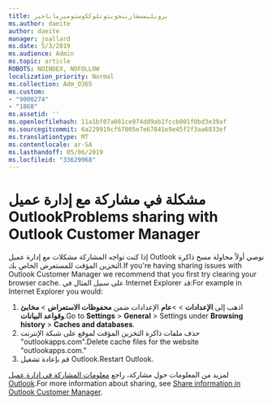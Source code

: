 ```yaml
---
title: بروبليمسشارينجويثوتلوككوستوميرماناجير
ms.author: daeite
author: daeite
manager: joallard
ms.date: 5/3/2019
ms.audience: Admin
ms.topic: article
ROBOTS: NOINDEX, NOFOLLOW
localization_priority: Normal
ms.collection: Adm_O365
ms.custom:
- "9000274"
- "1868"
ms.assetid: ''
ms.openlocfilehash: 11a1bf07a081ce074dd9ab1fccb001f0bd3e39af
ms.sourcegitcommit: 6a229919cf67005e7e67841e9e45f2f3aa6833ef
ms.translationtype: MT
ms.contentlocale: ar-SA
ms.lasthandoff: 05/06/2019
ms.locfileid: "33629968"
---
```

# <a name="problems-sharing-with-outlook-customer-manager"></a><span data-ttu-id="0ab5a-102">مشكلة في مشاركة مع إدارة عميل Outlook</span><span class="sxs-lookup"><span data-stu-id="0ab5a-102">Problems sharing with Outlook Customer Manager</span></span> 

<span data-ttu-id="0ab5a-103">إذا كنت تواجه المشاركة مشكلات مع إدارة عميل Outlook نوصي أولاً محاولة مسح ذاكرة التخزين المؤقت للمستعرض الخاص بك.</span><span class="sxs-lookup"><span data-stu-id="0ab5a-103">If you're having sharing issues with Outlook Customer Manager we recommend that you first try clearing your browser cache.</span></span> <span data-ttu-id="0ab5a-104">على سبيل المثال في Internet Explorer قد:</span><span class="sxs-lookup"><span data-stu-id="0ab5a-104">For example in Internet Explorer you would:</span></span>
1. <span data-ttu-id="0ab5a-105">اذهب إلى **الإعدادات** > >**عام** الإعدادات ضمن **محفوظات الاستعراض** > **مخابئ وقواعد البيانات**.</span><span class="sxs-lookup"><span data-stu-id="0ab5a-105">Go to **Settings** > **General** > Settings under **Browsing history** > **Caches and databases**.</span></span>
2. <span data-ttu-id="0ab5a-106">حذف ملفات ذاكرة التخزين المؤقت لموقع على شبكة الإنترنت "outlookapps.com".</span><span class="sxs-lookup"><span data-stu-id="0ab5a-106">Delete cache files for the website "outlookapps.com."</span></span>
3. <span data-ttu-id="0ab5a-107">قم بإعادة تشغيل Outlook.</span><span class="sxs-lookup"><span data-stu-id="0ab5a-107">Restart Outlook.</span></span>

<span data-ttu-id="0ab5a-108">لمزيد من المعلومات حول مشاركة، راجع [معلومات المشاركة في إدارة عميل Outlook](https://support.office.com/article/4f26cc69-67da-4cd5-b344-02d1a4799310%20).</span><span class="sxs-lookup"><span data-stu-id="0ab5a-108">For more information about sharing, see [Share information in Outlook Customer Manager](https://support.office.com/article/4f26cc69-67da-4cd5-b344-02d1a4799310%20).</span></span> 